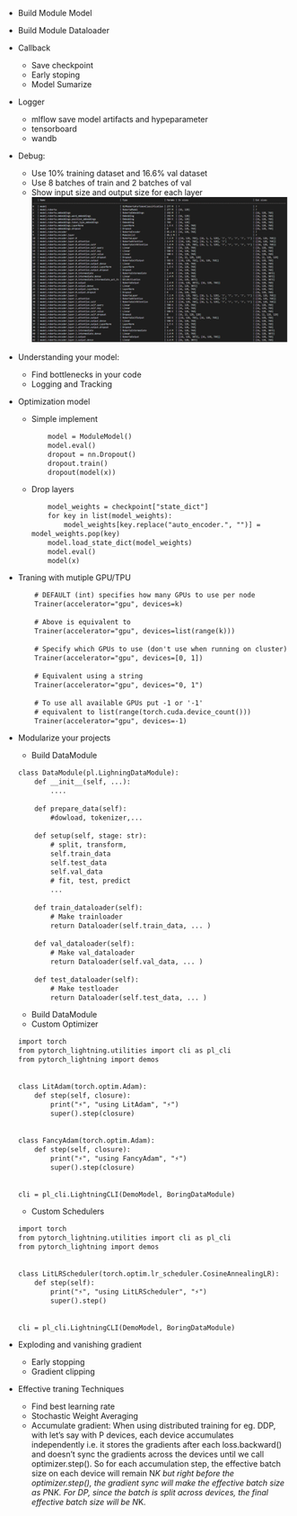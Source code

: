 - Build Module Model

- Build Module Dataloader

- Callback
    + Save checkpoint
    + Early stoping
    + Model Sumarize

- Logger
    + mlflow save model artifacts and hypeparameter
    + tensorboard 
    + wandb

- Debug:
    + Use 10% training dataset and 16.6% val dataset
    + Use 8 batches of train and 2 batches of val
    + Show input size and output size for each layer
![Model Sumarize](images/sumarize_model.png "Model Sumarize")

- Understanding your model:
    + Find bottlenecks in your code
    + Logging and Tracking

- Optimization model
    + Simple implement
        ```
            model = ModuleModel()
            model.eval()
            dropout = nn.Dropout()
            dropout.train()
            dropout(model(x))
        ```
    + Drop layers
        ``` 
            model_weights = checkpoint["state_dict"]
            for key in list(model_weights):
                model_weights[key.replace("auto_encoder.", "")] = model_weights.pop(key)
            model.load_state_dict(model_weights)
            model.eval()
            model(x)

        ```
- Traning with mutiple GPU/TPU
    ```
        # DEFAULT (int) specifies how many GPUs to use per node
        Trainer(accelerator="gpu", devices=k)

        # Above is equivalent to
        Trainer(accelerator="gpu", devices=list(range(k)))

        # Specify which GPUs to use (don't use when running on cluster)
        Trainer(accelerator="gpu", devices=[0, 1])

        # Equivalent using a string
        Trainer(accelerator="gpu", devices="0, 1")

        # To use all available GPUs put -1 or '-1'
        # equivalent to list(range(torch.cuda.device_count()))
        Trainer(accelerator="gpu", devices=-1) 
    ```

- Modularize your projects
    + Build DataModule
    ```
    class DataModule(pl.LighningDataModule):
        def __init__(self, ...):
            ....

        def prepare_data(self):
            #dowload, tokenizer,...
        
        def setup(self, stage: str):
            # split, transform,
            self.train_data
            self.test_data
            self.val_data
            # fit, test, predict
            ...

        def train_dataloader(self):
            # Make trainloader
            return Dataloader(self.train_data, ... )

        def val_dataloader(self):
            # Make val_dataloader
            return Dataloader(self.val_data, ... )

        def test_dataloader(self):
            # Make testloader
            return Dataloader(self.test_data, ... )
    ```
    + Build DataModule
    + Custom Optimizer
    ```
    import torch
    from pytorch_lightning.utilities import cli as pl_cli
    from pytorch_lightning import demos


    class LitAdam(torch.optim.Adam):
        def step(self, closure):
            print("⚡", "using LitAdam", "⚡")
            super().step(closure)


    class FancyAdam(torch.optim.Adam):
        def step(self, closure):
            print("⚡", "using FancyAdam", "⚡")
            super().step(closure)


    cli = pl_cli.LightningCLI(DemoModel, BoringDataModule)
    ```
    + Custom Schedulers
    ```
    import torch
    from pytorch_lightning.utilities import cli as pl_cli
    from pytorch_lightning import demos


    class LitLRScheduler(torch.optim.lr_scheduler.CosineAnnealingLR):
        def step(self):
            print("⚡", "using LitLRScheduler", "⚡")
            super().step()


    cli = pl_cli.LightningCLI(DemoModel, BoringDataModule)
    ```
- Exploding and vanishing gradient
    + Early stopping
    + Gradient clipping


- Effective traning Techniques
    + Find best learning rate
    + Stochastic Weight Averaging 
    + Accumulate gradient:
When using distributed training for eg. DDP, with let’s say with P devices, each device accumulates independently i.e. it stores the gradients after each loss.backward() and doesn’t sync the gradients across the devices until we call optimizer.step(). So for each accumulation step, the effective batch size on each device will remain N*K but right before the optimizer.step(), the gradient sync will make the effective batch size as P*N*K. For DP, since the batch is split across devices, the final effective batch size will be N*K.